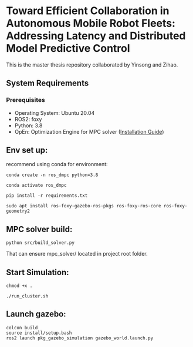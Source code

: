 # Toward Efficient Collaboration in Autonomous Mobile Robot Fleets: Addressing Latency and Distributed Model Predictive Control

This is the master thesis repository collaborated by Yinsong and Zihao.

## System Requirements

### Prerequisites
- Operating System: Ubuntu 20.04
- ROS2: foxy
- Python: 3.8
- OpEn: Optimization Engine for MPC solver ([Installation Guide](https://alphaville.github.io/optimization-engine/docs/installation))

## Env set up:
recommend using conda for environment:
```
conda create -n ros_dmpc python=3.8
```
```
conda activate ros_dmpc
```
```
pip install -r requirements.txt
```
```
sudo apt install ros-foxy-gazebo-ros-pkgs ros-foxy-ros-core ros-foxy-geometry2
```

## MPC solver build:
```
python src/build_solver.py
```
That can ensure mpc_solver/ located in project root folder.


## Start Simulation:
```
chmod +x .
```
```
./run_cluster.sh
```
## Launch gazebo:
```
colcon build
source install/setup.bash
ros2 launch pkg_gazebo_simulation gazebo_world.launch.py
```